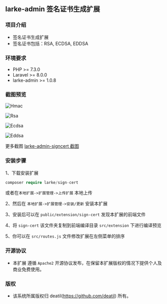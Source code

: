 ## larke-admin 签名证书生成扩展


### 项目介绍

*  签名证书生成扩展
*  签名证书包括：RSA, ECDSA, EDDSA


### 环境要求

 - PHP >= 7.3.0
 - Laravel >= 8.0.0
 - larke-admin >= 1.0.8


### 截图预览

![Hmac](https://user-images.githubusercontent.com/24578855/103189088-0d7f2580-4906-11eb-8992-a9713c4714e7.png)

![Rsa](https://user-images.githubusercontent.com/24578855/103189089-0e17bc00-4906-11eb-8be3-c122dbf7e5bc.png)

![Ecdsa](https://user-images.githubusercontent.com/24578855/103189081-09530800-4906-11eb-9d20-29bafec2430f.png)

![Eddsa](https://user-images.githubusercontent.com/24578855/103189085-0c4df880-4906-11eb-949c-0689818bb651.png)


更多截图 
[larke-admin-signcert 截图](https://github.com/deatil/larke-admin-signcert/issues/1)


### 安装步骤

1、下载安装扩展

```php
composer require larke/sign-cert
```

或者在`本地扩展->扩展管理->上传扩展` 本地上传

2、然后在 `本地扩展->扩展管理->安装/更新` 安装本扩展

3、安装后可以在 `public/extension/sign-cert` 发现本扩展的前端文件

4、将 `sign-cert` 该文件夹复制到前端编译目录 `src/extension` 下进行编译预览

5、你可以在 `src/routes.js` 文件修改扩展在左侧菜单的排序


### 开源协议

*  本扩展 遵循 `Apache2` 开源协议发布，在保留本扩展版权的情况下提供个人及商业免费使用。 


### 版权

*  该系统所属版权归 deatil(https://github.com/deatil) 所有。
